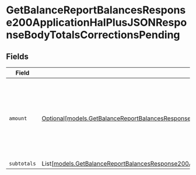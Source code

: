# GetBalanceReportBalancesResponse200ApplicationHalPlusJSONResponseBodyTotalsCorrectionsPending


## Fields

| Field                                                                                                                                                                                                                        | Type                                                                                                                                                                                                                         | Required                                                                                                                                                                                                                     | Description                                                                                                                                                                                                                  |
| ---------------------------------------------------------------------------------------------------------------------------------------------------------------------------------------------------------------------------- | ---------------------------------------------------------------------------------------------------------------------------------------------------------------------------------------------------------------------------- | ---------------------------------------------------------------------------------------------------------------------------------------------------------------------------------------------------------------------------- | ---------------------------------------------------------------------------------------------------------------------------------------------------------------------------------------------------------------------------- |
| `amount`                                                                                                                                                                                                                     | [Optional[models.GetBalanceReportBalancesResponse200ApplicationHalPlusJSONResponseBodyTotalsCorrectionsAmount]](../models/getbalancereportbalancesresponse200applicationhalplusjsonresponsebodytotalscorrectionsamount.md)   | :heavy_minus_sign:                                                                                                                                                                                                           | In v2 endpoints, monetary amounts are represented as objects with a `currency` and `value` field.                                                                                                                            |
| `subtotals`                                                                                                                                                                                                                  | List[[models.GetBalanceReportBalancesResponse200ApplicationHalPlusJSONResponseBodyTotalsCorrectionsSubtotals](../models/getbalancereportbalancesresponse200applicationhalplusjsonresponsebodytotalscorrectionssubtotals.md)] | :heavy_minus_sign:                                                                                                                                                                                                           | N/A                                                                                                                                                                                                                          |